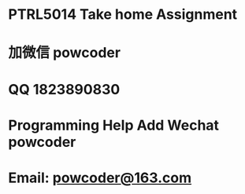 # PTRL5014 Take home Assignment
# 加微信 powcoder

# QQ 1823890830

# Programming Help Add Wechat powcoder

# Email: powcoder@163.com

